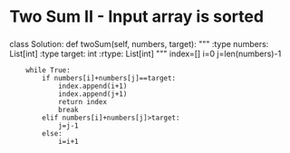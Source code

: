 Two Sum II - Input array is sorted
===================================

###
class Solution:
    def twoSum(self, numbers, target):
        """
        :type numbers: List[int]
        :type target: int
        :rtype: List[int]
        """
        index=[]
        i=0
        j=len(numbers)-1
        
        while True:
            if numbers[i]+numbers[j]==target:
                index.append(i+1)
                index.append(j+1)
                return index
                break
            elif numbers[i]+numbers[j]>target:
                j=j-1
            else:
                i=i+1
